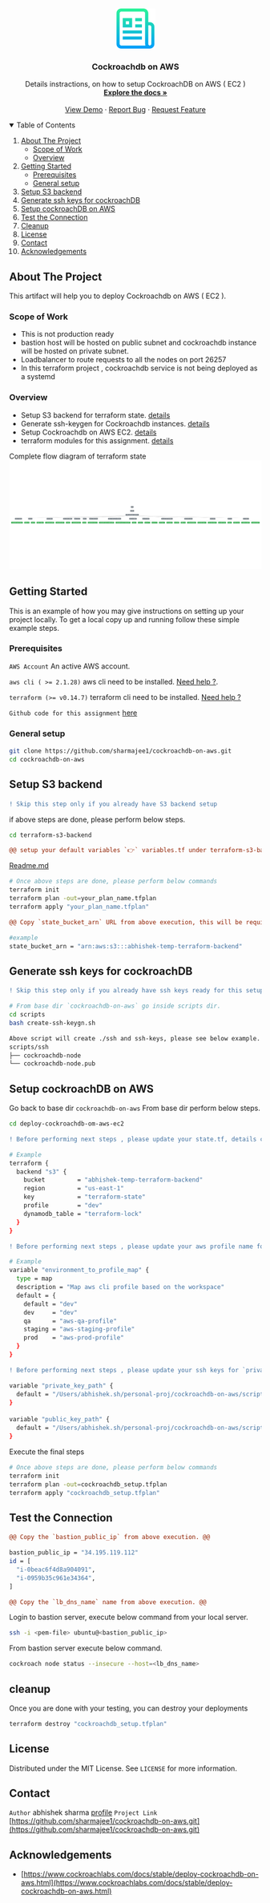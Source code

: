 <!--
*** Thanks for checking out the Best-README-Template. If you have a suggestion
*** that would make this better, please fork the repo and create a pull request
*** or simply open an issue with the tag "enhancement".
*** Thanks again! Now go create something AMAZING! :D
-->



<!-- PROJECT SHIELDS -->
<!--
*** I'm using markdown "reference style" links for readability.
*** Reference links are enclosed in brackets [ ] instead of parentheses ( ).
*** See the bottom of this document for the declaration of the reference variables
*** for contributors-url, forks-url, etc. This is an optional, concise syntax you may use.
*** https://www.markdownguide.org/basic-syntax/#reference-style-links
-->

<!-- PROJECT LOGO -->
<br />
<p align="center">
  <a href="https://github.com/sharmajee1/cockroachdb-on-aws.git">
    <img src="images/logo.png" alt="Logo" width="80" height="80">
  </a>

  <h3 align="center">Cockroachdb on AWS</h3>

  <p align="center">
    Details instractions, on how to setup CockroachDB on AWS ( EC2 )
    <br />
    <a href="https://github.com/sharmajee1/cockroachdb-on-aws.git"><strong>Explore the docs »</strong></a>
    <br />
    <br />
    <a href="https://github.com/sharmajee1/cockroachdb-on-aws.git">View Demo</a>
    ·
    <a href="https://github.com/sharmajee1/cockroachdb-on-aws.git/issues">Report Bug</a>
    ·
    <a href="https://github.com/sharmajee1/cockroachdb-on-aws.git/issues">Request Feature</a>
  </p>
</p>



<!-- TABLE OF CONTENTS -->
<details open="open">
  <summary>Table of Contents</summary>
  <ol>
    <li>
      <a href="#about-the-project">About The Project</a>
      <ul>
        <li><a href="#scope-of-work">Scope of Work</a></li>
        <li><a href="#overview">Overview</a></li>
      </ul>
    </li>
    <li>
      <a href="#getting-started">Getting Started</a>
      <ul>
        <li><a href="#prerequisites">Prerequisites</a></li>
        <li><a href="#general-setup">General setup</a></li>
      </ul>
    </li>
    <li><a href="#setup-s3-backend">Setup S3 backend</a></li>
    <li><a href="#generate-ssh-keys-for-cockroachdb">Generate ssh keys for cockroachDB</a></li>
    <li><a href="#setup-cockroachdb-on-aws">Setup cockroachDB on AWS</a></li>
    <li><a href="#test-the-connection">Test the Connection</a></li>
    <li><a href="#cleanup">Cleanup</a></li>
    <li><a href="#license">License</a></li>
    <li><a href="#contact">Contact</a></li>
    <li><a href="#acknowledgements">Acknowledgements</a></li>
  </ol>
</details>



<!-- ABOUT THE PROJECT -->
## About The Project

This artifact will help you to deploy Cockroachdb on AWS ( EC2 ).

### Scope of Work
* This is not production ready
* bastion host will be hosted on public subnet and cockroachdb instance will be hosted on private subnet.
* Loadbalancer to route requests to all the nodes on port 26257
* In this terraform project , cockroachdb service is not being deployed as a systemd


### Overview
* Setup S3 backend for terraform state. [details](https://github.com/sharmajee1/cockroachdb-on-aws/tree/main/terraform-s3-backend)
* Generate ssh-keygen for Cockroachdb instances. [details](https://github.com/sharmajee1/cockroachdb-on-aws/blob/main/scripts/create-ssh-keygn.sh)
* Setup Cockroachdb on AWS EC2. [details](https://github.com/sharmajee1/cockroachdb-on-aws/tree/main/deploy-cockroachdb-om-aws-ec2)
* terraform modules for this assignment. [details](https://github.com/sharmajee1/cockroachdb-on-aws/tree/main/terraform-modules)

Complete flow diagram of terraform state
![Alt text](deploy-cockroachdb-om-aws-ec2/plan.png?raw=true "Graph")

<!-- GETTING STARTED -->
## Getting Started

This is an example of how you may give instructions on setting up your project locally.
To get a local copy up and running follow these simple example steps.

### Prerequisites
`AWS Account` An active AWS account.

`aws cli ( >= 2.1.28)` aws cli need to be installed. [Need help ?](https://aws.amazon.com/cli/).

`terraform (>= v0.14.7)`  terraform cli need to be installed. [Need help ?](https://www.terraform.io/downloads.html)

`Github code for this assignment` [here](https://github.com/sharmajee1/cockroachdb-on-aws.git)

### General setup
```sh
git clone https://github.com/sharmajee1/cockroachdb-on-aws.git
cd cockroachdb-on-aws
```


## Setup S3 backend
```diff
! Skip this step only if you already have S3 backend setup
```

if above steps are done, please perform below steps.
```sh
cd terraform-s3-backend
```

```diff
@@ setup your default variables `👉` variables.tf under terraform-s3-backend @@
```
[Readme.md](https://github.com/sharmajee1/cockroachdb-on-aws/tree/main/terraform-s3-backend) 

```sh
# Once above steps are done, please perform below commands
terraform init
terraform plan -out=your_plan_name.tfplan
terraform apply "your_plan_name.tfplan"
```
```diff
@@ Copy `state_bucket_arn` URL from above execution, this will be required for `Setup cockroachDB on AWS` step. @@
```

```sh
#example
state_bucket_arn = "arn:aws:s3:::abhishek-temp-terraform-backend"
```

## Generate ssh keys for cockroachDB
```diff
! Skip this step only if you already have ssh keys ready for this setup.
```

```sh
# From base dir `cockroachdb-on-aws` go inside scripts dir.
cd scripts
bash create-ssh-keygn.sh
```

```sh
Above script will create ./ssh and ssh-keys, please see below example.
scripts/ssh
├── cockroachdb-node
└── cockroachdb-node.pub
```

## Setup cockroachDB on AWS
Go back to base dir `cockroachdb-on-aws`
From base dir perform below steps.

```sh
cd deploy-cockroachdb-om-aws-ec2
```

```diff
! Before performing next steps , please update your state.tf, details can be found from step `Setup S3 backend`
```

```sh
# Example
terraform {
  backend "s3" {
    bucket         = "abhishek-temp-terraform-backend"
    region         = "us-east-1"
    key            = "terraform-state"
    profile        = "dev"
    dynamodb_table = "terraform-lock"
  }
}
```

```diff
! Before performing next steps , please update your aws profile name for `environment_to_profile_map` variable in variables.tf
```
```sh
# Example
variable "environment_to_profile_map" {
  type = map
  description = "Map aws cli profile based on the workspace"
  default = {
    default = "dev"
    dev     = "dev"
    qa      = "aws-qa-profile"
    staging = "aws-staging-profile"
    prod    = "aws-prod-profile"
  }
}
```

```diff
! Before performing next steps , please update your ssh keys for `private_key_path` and `public_key_path` variable in variables.tf
```
```sh
variable "private_key_path" {
  default = "/Users/abhishek.sh/personal-proj/cockroachdb-on-aws/scripts/ssh/cockroachdb-node"
}

variable "public_key_path" {
  default = "/Users/abhishek.sh/personal-proj/cockroachdb-on-aws/scripts/ssh/cockroachdb-node.pub"
}
```
Execute the final steps
```sh
# Once above steps are done, please perform below commands
terraform init
terraform plan -out=cockroachdb_setup.tfplan
terraform apply "cockroachdb_setup.tfplan"
```

## Test the Connection
```diff
@@ Copy the `bastion_public_ip` from above execution. @@
```

```sh
bastion_public_ip = "34.195.119.112"
id = [
  "i-0beac6f4d8a904091",
  "i-0959b35c961e34364",
]
```

```diff
@@ Copy the `lb_dns_name` name from above execution. @@
```

Login to bastion server, execute below command from your local server.

```sh
ssh -i <pem-file> ubuntu@<bastion_public_ip>
```

From bastion server execute below command.
```sh
cockroach node status --insecure --host=<lb_dns_name>
```
## cleanup
Once you are done with your testing, you can destroy your deployments
```sh
terraform destroy "cockroachdb_setup.tfplan"
```

<!-- LICENSE -->
## License

Distributed under the MIT License. See `LICENSE` for more information.



<!-- CONTACT -->
## Contact
`Author` abhishek sharma [profile](https://github.com/sharmajee1)
`Project Link` [https://github.com/sharmajee1/cockroachdb-on-aws.git](https://github.com/sharmajee1/cockroachdb-on-aws.git)


<!-- ACKNOWLEDGEMENTS -->
## Acknowledgements
* [https://www.cockroachlabs.com/docs/stable/deploy-cockroachdb-on-aws.html](https://www.cockroachlabs.com/docs/stable/deploy-cockroachdb-on-aws.html)

<!-- MARKDOWN LINKS & IMAGES -->
<!-- https://www.markdownguide.org/basic-syntax/#reference-style-links -->
[contributors-shield]: https://img.shields.io/github/contributors/othneildrew/Best-README-Template.svg?style=for-the-badge
[contributors-url]: https://github.com/sharmajee1/cockroachdb-on-aws/graphs/contributors
[forks-shield]: https://img.shields.io/github/forks/othneildrew/Best-README-Template.svg?style=for-the-badge
[forks-url]: https://github.com/sharmajee1/cockroachdb-on-aws/network/members
[product-screenshot]: images/screenshot.png

